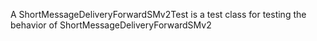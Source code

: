 A ShortMessageDeliveryForwardSMv2Test is a test class for testing the behavior of ShortMessageDeliveryForwardSMv2